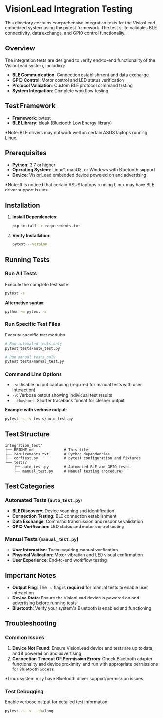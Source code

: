 # VisionLead Integration Testing

This directory contains comprehensive integration tests for the VisionLead embedded system using the pytest framework. The test suite validates BLE connectivity, data exchange, and GPIO control functionality.

## Overview

The integration tests are designed to verify end-to-end functionality of the VisionLead system, including:

- **BLE Communication**: Connection establishment and data exchange
- **GPIO Control**: Motor control and LED status verification
- **Protocol Validation**: Custom BLE protocol command testing
- **System Integration**: Complete workflow testing

## Test Framework

- **Framework**: pytest
- **BLE Library**: bleak (Bluetooth Low Energy library)

*Note: BLE drivers may not work well on certain ASUS laptops running Linux.


## Prerequisites

- **Python**: 3.7 or higher
- **Operating System**: Linux*, macOS, or Windows with Bluetooth support
- **Device**: VisionLead embedded device powered on and advertising

*Note: It is noticed that certain ASUS laptops running Linux may have BLE driver support issues

## Installation

1. **Install Dependencies**:
   ```bash
   pip install -r requirements.txt
   ```

2. **Verify Installation**:
   ```bash
   pytest --version
   ```

## Running Tests

### Run All Tests

Execute the complete test suite:

```bash
pytest -s
```

**Alternative syntax**:
```bash
python -m pytest -s
```

### Run Specific Test Files

Execute specific test modules:

```bash
# Run automated tests only
pytest tests/auto_test.py

# Run manual tests only
pytest tests/manual_test.py
```

### Command Line Options

- `-s`: Disable output capturing (required for manual tests with user interaction)
- `-v`: Verbose output showing individual test results
- `--tb=short`: Shorter traceback format for cleaner output

**Example with verbose output**:
```bash
pytest -s -v tests/auto_test.py
```

## Test Structure

```
integration_test/
├── README.md              # This file
├── requirements.txt       # Python dependencies
├── conftest.py            # pytest configuration and fixtures
└── tests/
    ├── auto_test.py       # Automated BLE and GPIO tests
    └── manual_test.py     # Manual testing procedures
```

## Test Categories

### Automated Tests (`auto_test.py`)

- **BLE Discovery**: Device scanning and identification
- **Connection Testing**: BLE connection establishment
- **Data Exchange**: Command transmission and response validation
- **GPIO Verification**: LED status and motor control testing

### Manual Tests (`manual_test.py`)

- **User Interaction**: Tests requiring manual verification
- **Physical Validation**: Motor vibration and LED visual confirmation
- **User Experience**: End-to-end workflow testing

## Important Notes

- **Output Flag**: The `-s` flag is **required** for manual tests to enable user interaction
- **Device State**: Ensure the VisionLead device is powered on and advertising before running tests
- **Bluetooth**: Verify your system's Bluetooth is enabled and functioning

## Troubleshooting

### Common Issues

1. **Device Not Found**: Ensure VisionLead device and tests are up to data, and it powered on and advertising
2. **Connection Timeout OR Permission Errors**: Check Bluetooth adapter functionality and device proximity, and run with appropriate permissions for Bluetooth access

*Linux system may have Bluetooth driver support/permission issues

### Test Debugging

Enable verbose output for detailed test information:

```bash
pytest -s -v --tb=long
```
